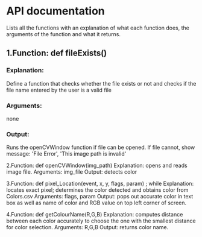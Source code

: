 # API documentation
Lists all the functions with an explanation of what each function does, the arguments of the function and what it returns.


## 1.Function:  def fileExists()
### Explanation: 
Define a function that checks whether the file exists or not and checks if the file name entered by the user is a valid file
### Arguments: 
none
### Output:
Runs the openCVWindow function if file can be opened. If file cannot, show message: 'File Error', 'This image path is invalid'


2.Function: def openCVWindow(img_path)
Explanation: opens and reads image file.
Arguments: img_file
Output: detects color

3.Function: def pixel_Location(event, x, y, flags, param) ; while
Explanation: locates exact pixel; determines the color detected and obtains color from Colors.csv
Arguments: flags, param
Output: pops out accurate color in text box as well as name of color and RGB value on top left corner of screen.

4.Function: def getColourName(R,G,B)
Explanation: computes distance between each color accurately to choose the one with the smallest distance for color selection.
Arguments: R,G,B
Output: returns color name.




